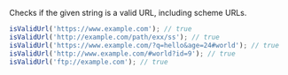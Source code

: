 Checks if the given string is a valid URL, including scheme URLs.

```js
isValidUrl('https://www.example.com'); // true
isValidUrl('http://example.com/path/exx/ss'); // true
isValidUrl('https://www.example.com/?q=hello&age=24#world'); // true
isValidUrl('http://www.example.com/#world?id=9'); // true
isValidUrl('ftp://example.com'); // true
```